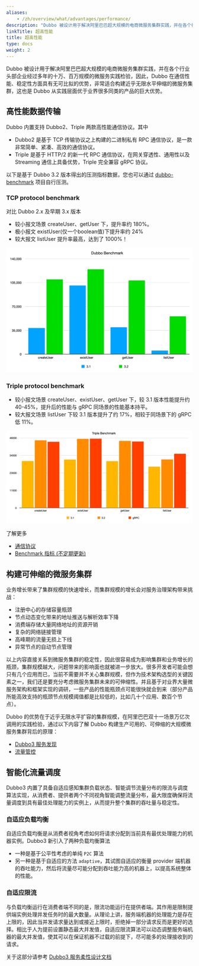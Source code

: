 ```yaml
---
aliases:
    - /zh/overview/what/advantages/performance/
description: "Dubbo 被设计用于解决阿里巴巴超大规模的电商微服务集群实践，并在各个行业头部企业经过多年的十万、百万规模的微服务实践检验，因此，Dubbo 在通信性能、稳定性方面具有无可比拟的优势，非常适合构建近乎无限水平伸缩的微服务集群，这也是 Dubbo 从实践层面优于业界很多同类的产品的巨大优势。"
linkTitle: 超高性能
title: 超高性能
type: docs
weight: 2
---
```



Dubbo 被设计用于解决阿里巴巴超大规模的电商微服务集群实践，并在各个行业头部企业经过多年的十万、百万规模的微服务实践检验，因此，Dubbo 在通信性能、稳定性方面具有无可比拟的优势，非常适合构建近乎无限水平伸缩的微服务集群，这也是 Dubbo 从实践层面优于业界很多同类的产品的巨大优势。

## 高性能数据传输
Dubbo 内置支持 Dubbo2、Triple 两款高性能通信协议。其中
* Dubbo2 是基于 TCP 传输协议之上构建的二进制私有 RPC 通信协议，是一款非常简单、紧凑、高效的通信协议。
* Triple 是基于 HTTP/2 的新一代 RPC 通信协议，在网关穿透性、通用性以及 Streaming 通信上具备优势，Triple 完全兼容 gRPC 协议。

以下是基于 Dubbo 3.2 版本得出的压测指标数据，您也可以通过 [dubbo-benchmark](https://github.com/apache/dubbo-benchmark) 项目自行压测。

### TCP protocol benchmark

对比 Dubbo 2.x 及早期 3.x 版本
* 较小报文场景 createUser、getUser 下，提升率约 180%。
* 极小报文 existUser(仅一个boolean值)下提升率约 24%
* 较大报文 listUser 提升率最高，达到了 1000%！

![dubbo-rpc-protocol-benchmark](/imgs/v3/performance/rpc-dubbo.png)

### Triple protocol benchmark

* 较小报文场景 createUser、existUser、getUser 下，较 3.1 版本性能提升约 40-45%，提升后的性能与 gRPC 同场景的性能基本持平。
* 较大报文场景 listUser 下较 3.1 版本提升了约 17%，相较于同场景下的 gRPC 低 11%。

![dubbo-http2-protobuf-benchmark](/imgs/v3/performance/rpc-triple.png)

了解更多
* [通信协议](../../../core-features/protocols)
* [Benchmark 指标 (不定期更新)](https://github.com/apache/dubbo/issues/10558#issuecomment-1473015636)

## 构建可伸缩的微服务集群
业务增长带来了集群规模的快速增长，而集群规模的增长会对服务治理架构带来挑战：
* 注册中心的存储容量瓶颈
* 节点动态变化带来的地址推送与解析效率下降
* 消费端存储大量网络地址的资源开销
* 复杂的网络链接管理
* 高峰期的流量无损上下线
* 异常节点的自动节点管理

以上内容直接关系到微服务集群的稳定性，因此很容易成为影响集群和业务增长的瓶颈，集群规模越大，问题带来的影响面也就被进一步放大。很多开发者可能会想只有几个应用而已，当前不需要并不关心集群规模，但作为技术架构选型的关键因素之一，我们还是要充分考虑微服务集群未来的可伸缩性。并且基于对业界大量微服务架构和框架实现的调研，一些产品的性能瓶颈点可能很快就会到来（部分产品所能高效支持的瓶颈节点规模阈值都是比较低的，比如几十个应用、数百个节点）。

Dubbo 的优势在于近乎无限水平扩容的集群规模，在阿里巴巴双十一场景万亿次调用的实践检验，通过以下内容了解 Dubbo 构建生产可用的、可伸缩的大规模微服务集群背后的原理：
* [Dubbo3 服务发现](../../../core-features/service-discovery/)
* [流量管控](../../../core-features/traffic/)

## 智能化流量调度
Dubbo3 内置了具备自适应感知集群负载状态、智能调节流量分布的限流与调度算法实现，从消费者、提供者两个不同视角智能调整流量分布，最大限度确保将流量调度到具有最佳处理能力的实例上，从而提升整个集群的吞吐量与稳定性。

### 自适应负载均衡
自适应负载均衡是从消费者视角考虑如何将请求分配到当前具有最优处理能力的机器实例。Dubbo3 新引入了两种负载均衡算法
* 一种是基于公平性考虑的单纯 `P2C` 算法
* 另一种是基于自适应的方法 `adaptive`，其试图自适应的衡量 provider 端机器的吞吐能力，然后将流量尽可能分配到吞吐能力高的机器上，以提高系统整体的性能。

### 自适应限流
与负载均衡运行在消费者端不同的是，限流功能运行在提供者端。其作用是限制提供端实例处理并发任务时的最大数量。从理论上讲，服务端机器的处理能力是存在上限的，因此当并发请求量达到或接近上限时，拒绝掉一部分请求反而是更好的选择。相比于人为提前设置静态最大并发值，自适应限流算法可以动态调整服务端机器的最大并发值，使其可以在保证机器不过载的前提下，尽可能多的处理接收到的请求。

关于这部分请参考 [Dubbo3 服务柔性设计文档](../../../reference/proposals/heuristic-flow-control)